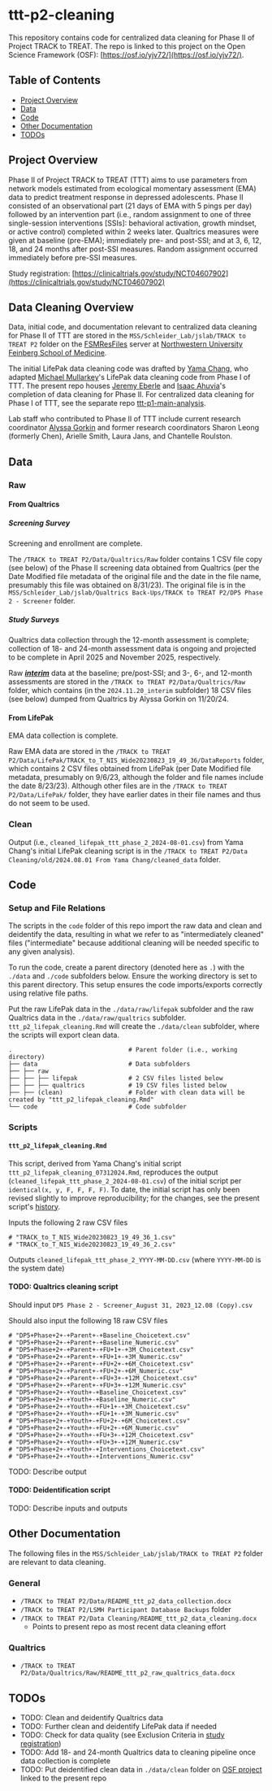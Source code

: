 # ttt-p2-cleaning

This repository contains code for centralized data cleaning for Phase II of Project TRACK to TREAT. The repo is linked to this project on the Open Science Framework (OSF): [https://osf.io/yjv72/](https://osf.io/yjv72/).

## Table of Contents

- [Project Overview](#project-overview)
- [Data](#data)
- [Code](#code)
- [Other Documentation](#other-documentation)
- [TODOs](#todos)

## Project Overview

Phase II of Project TRACK to TREAT (TTT) aims to use parameters from network models estimated from ecological momentary assessment (EMA) data to predict treatment response in depressed adolescents. Phase II consisted of an observational part (21 days of EMA with 5 pings per day) followed by an intervention part (i.e., random assignment to one of three single-session interventions [SSIs]: behavioral activation, growth mindset, or active control) completed within 2 weeks later. Qualtrics measures were given at baseline (pre-EMA); immediately pre- and post-SSI; and at 3, 6, 12, 18, and 24 months after post-SSI measures. Random assignment occurred immediately before pre-SSI measures.

Study registration: [https://clinicaltrials.gov/study/NCT04607902](https://clinicaltrials.gov/study/NCT04607902)

## Data Cleaning Overview

Data, initial code, and documentation relevant to centralized data cleaning for Phase II of TTT are stored in the `MSS/Schleider_Lab/jslab/TRACK to TREAT P2` folder on the [FSMResFiles](https://www.feinberg.northwestern.edu/it/services/server-storage-and-data/research-data-storage.html) server at [Northwestern University Feinberg School of Medicine](https://www.feinberg.northwestern.edu/).

The initial LifePak data cleaning code was drafted by [Yama Chang](https://github.com/yamachang), who adapted [Michael Mullarkey](https://github.com/mcmullarkey)'s LifePak data cleaning code from Phase I of TTT. The present repo houses [Jeremy Eberle](https://github.com/jwe4ec) and [Isaac Ahuvia](https://github.com/isaacahuvia)'s completion of data cleaning for Phase II. For centralized data cleaning for Phase I of TTT, see the separate repo [ttt-p1-main-analysis](https://github.com/jwe4ec/ttt-p1-main-analysis).

Lab staff who contributed to Phase II of TTT include current research coordinator [Alyssa Gorkin](https://github.com/alyssagorkin) and former research coordinators Sharon Leong (formerly Chen), Arielle Smith, Laura Jans, and Chantelle Roulston.

## Data

### Raw

#### From Qualtrics

##### Screening Survey

Screening and enrollment are complete.

The `/TRACK to TREAT P2/Data/Qualtrics/Raw` folder contains 1 CSV file copy (see below) of the Phase II screening data obtained from Qualtrics (per the Date Modified file metadata of the original file and the date in the file name, presumably this file was obtained on 8/31/23). The original file is in the `MSS/Schleider_Lab/jslab/Qualtrics Back-Ups/TRACK to TREAT P2/DP5 Phase 2 - Screener` folder.

##### Study Surveys

Qualtrics data collection through the 12-month assessment is complete; collection of 18- and 24-month assessment data is ongoing and projected to be complete in April 2025 and November 2025, respectively.

Raw ***<ins>interim</ins>*** data at the baseline; pre/post-SSI; and 3-, 6-, and 12-month assessments are stored in the `/TRACK to TREAT P2/Data/Qualtrics/Raw` folder, which contains (in the `2024.11.20_interim` subfolder) 18 CSV files (see below) dumped from Qualtrics by Alyssa Gorkin on 11/20/24.

#### From LifePak

EMA data collection is complete.

Raw EMA data are stored in the `/TRACK to TREAT P2/Data/LifePak/TRACK_to_T_NIS_Wide20230823_19_49_36/DataReports` folder, which contains 2 CSV files obtained from LifePak (per Date Modified file metadata, presumably on 9/6/23, although the folder and file names include the date 8/23/23). Although other files are in the `/TRACK to TREAT P2/Data/LifePak/` folder, they have earlier dates in their file names and thus do not seem to be used.

### Clean

Output (i.e., `cleaned_lifepak_ttt_phase_2_2024-08-01.csv`) from Yama Chang's initial LifePak cleaning script is in the `/TRACK to TREAT P2/Data Cleaning/old/2024.08.01 From Yama Chang/cleaned_data` folder.

## Code

### Setup and File Relations

The scripts in the `code` folder of this repo import the raw data and clean and deidentify the data, resulting in what we refer to as "intermediately cleaned" files ("intermediate" because additional cleaning will be needed specific to any given analysis).

To run the code, create a parent directory (denoted here as `.`) with the `./data` and `./code` subfolders below. Ensure the working directory is set to this parent directory. This setup ensures the code imports/exports correctly using relative file paths.

Put the raw LifePak data in the `./data/raw/lifepak` subfolder and the raw Qualtrics data in the `./data/raw/qualtrics` subfolder. `ttt_p2_lifepak_cleaning.Rmd` will create the `./data/clean` subfolder, where the scripts will export clean data.

```
.                                # Parent folder (i.e., working directory)
├── data                         # Data subfolders
├── ├── raw
├── ├── ├── lifepak              # 2 CSV files listed below
├── ├── ├── qualtrics            # 19 CSV files listed below
├── ├── (clean)                  # Folder with clean data will be created by "ttt_p2_lifepak_cleaning.Rmd"
└── code                         # Code subfolder
```

### Scripts

#### `ttt_p2_lifepak_cleaning.Rmd`

This script, derived from Yama Chang's initial script `ttt_p2_lifepak_cleaning_07312024.Rmd`, reproduces the output (`cleaned_lifepak_ttt_phase_2_2024-08-01.csv`) of the initial script per `identical(x, y, F, F, F, F)`. To date, the initial script has only been revised slightly to improve reproducibility; for the changes, see the present script's [history](https://github.com/jwe4ec/ttt-p2-cleaning/commits/main/code/ttt_p2_lifepak_cleaning.Rmd).

Inputs the following 2 raw CSV files
```
# "TRACK_to_T_NIS_Wide20230823_19_49_36_1.csv"
# "TRACK_to_T_NIS_Wide20230823_19_49_36_2.csv"
```

Outputs `cleaned_lifepak_ttt_phase_2_YYYY-MM-DD.csv` (where `YYYY-MM-DD` is the system date)

#### TODO: Qualtrics cleaning script

Should input `DP5 Phase 2 - Screener_August 31, 2023_12.08 (Copy).csv`

Should also input the following 18 raw CSV files
```
# "DP5+Phase+2+-+Parent+-+Baseline_Choicetext.csv"
# "DP5+Phase+2+-+Parent+-+Baseline_Numeric.csv"
# "DP5+Phase+2+-+Parent+-+FU+1+-+3M_Choicetext.csv"
# "DP5+Phase+2+-+Parent+-+FU+1+-+3M_Numeric.csv"
# "DP5+Phase+2+-+Parent+-+FU+2+-+6M_Choicetext.csv"
# "DP5+Phase+2+-+Parent+-+FU+2+-+6M_Numeric.csv"
# "DP5+Phase+2+-+Parent+-+FU+3+-+12M_Choicetext.csv"
# "DP5+Phase+2+-+Parent+-+FU+3+-+12M_Numeric.csv"
# "DP5+Phase+2+-+Youth+-+Baseline_Choicetext.csv"
# "DP5+Phase+2+-+Youth+-+Baseline_Numeric.csv"
# "DP5+Phase+2+-+Youth+-+FU+1+-+3M_Choicetext.csv"
# "DP5+Phase+2+-+Youth+-+FU+1+-+3M_Numeric.csv"
# "DP5+Phase+2+-+Youth+-+FU+2+-+6M_Choicetext.csv"
# "DP5+Phase+2+-+Youth+-+FU+2+-+6M_Numeric.csv"
# "DP5+Phase+2+-+Youth+-+FU+3+-+12M_Choicetext.csv"
# "DP5+Phase+2+-+Youth+-+FU+3+-+12M_Numeric.csv"
# "DP5+Phase+2+-+Youth+-+Interventions_Choicetext.csv"
# "DP5+Phase+2+-+Youth+-+Interventions_Numeric.csv"
```

TODO: Describe output

#### TODO: Deidentification script

TODO: Describe inputs and outputs

## Other Documentation

The following files in the `MSS/Schleider_Lab/jslab/TRACK to TREAT P2` folder are relevant to data cleaning.

### General

- `/TRACK to TREAT P2/Data/README_ttt_p2_data_collection.docx`
- `/TRACK to TREAT P2/LSMH Participant Database Backups` folder
- `/TRACK to TREAT P2/Data Cleaning/README_ttt_p2_data_cleaning.docx`
  - Points to present repo as most recent data cleaning effort

### Qualtrics

- `/TRACK to TREAT P2/Data/Qualtrics/Raw/README_ttt_p2_raw_qualtrics_data.docx`

## TODOs

- TODO: Clean and deidentify Qualtrics data
- TODO: Further clean and deidentify LifePak data if needed
- TODO: Check for data quality (see Exclusion Criteria in [study registration](https://clinicaltrials.gov/study/NCT04607902))
- TODO: Add 18- and 24-month Qualtrics data to cleaning pipeline once data collection is complete
- TODO: Put deidentified clean data in `./data/clean` folder on [OSF project](https://osf.io/yjv72/) linked to the present repo